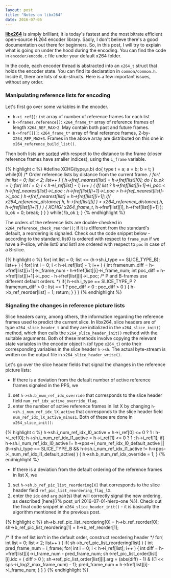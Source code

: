 ```yaml
---
layout: post
title: "Notes on libx264"
date: 2016-07-05
---
```

[**libx264**](http://www.videolan.org/developers/x264.html) is simply brilliant; it is today's fastest and the most bitrate efficient open-source H.264 encoder library. Sadly, I don't believe there's a good documentation out there for beginners. So, in this post, I will try to explain what is going on under the hood during the encoding. You can find the code in `encoder/encode.c` file under your default x264 folder.

In the code, each encoder thread is abstracted into an `x264_t` struct that holds the encoder state. You can find its declaration in `common/common.h`. Inside it, there are lots of sub-structs. Here is a few important issues, without any order. 

### Manipulating reference lists for encoding

Let's first go over some variables in the encoder.
* `h->i_ref[]`: `int` array of number of reference frames for each list
* `h->frames.reference[]`: `x264_frame_t*` array of reference frames of length `X264_REF_MAX+2`. May contain both past and future frames.
* `h->fref[][]`: `x264_frame_t*` array of final reference frames, 2-by-`X264_REF_MAX+3`. Frames in the above array are distributed on this one in `x264_reference_build_list()`.

Then both lists are [sorted](https://en.wikipedia.org/wiki/Bubble_sort) with respect to the distance to the frame (closer reference frames have smaller indices), using the `i_frame` variable. 

{% highlight c %}
#define XCHG(type,a,b) do{ type t = a; a = b; b = t; } while(0)
    /* Order reference lists by distance from the current frame. */
    for( int list = 0; list < 2; list++ )
    {
        h->fref_nearest[list] = h->fref[list][0];
        do
        {
            b_ok = 1;
            for( int i = 0; i < h->i_ref[list] - 1; i++ )
            {
                if( list ? h->fref[list][i+1]->i_poc < h->fref_nearest[list]->i_poc
                         : h->fref[list][i+1]->i_poc > h->fref_nearest[list]->i_poc )
                    h->fref_nearest[list] = h->fref[list][i+1];
                if( x264_reference_distance( h, h->fref[list][i] ) > x264_reference_distance( h, h->fref[list][i+1] ) )
                {
                    XCHG( x264_frame_t*, h->fref[list][i], h->fref[list][i+1] );
                    b_ok = 0;
                    break;
                }
            }
        } while( !b_ok );
    }
{% endhighlight %}

The orders of the reference lists are double-checked in `x264_reference_check_reorder()`; if it is different from the standard's default, a reordering is signaled. Check out the code snippet below - according to the standard, list0 is ordered with respect to `frame_num` if we have a P-slice, while list0 and list1 are ordered with respect to `poc` in case of a B-slice. 

{% highlight c %}
for( int list = 0; list <= (h->sh.i_type == SLICE_TYPE_B); list++ ) {
    for( int i = 0; i < h->i_ref[list] - 1; i++ )
    {
        int framenum_diff = h->fref[list][i+1]->i_frame_num - h->fref[list][i]->i_frame_num;
        int poc_diff = h->fref[list][i+1]->i_poc - h->fref[list][i]->i_poc;
        /* P and B-frames use different default orders. */
        if( h->sh.i_type == SLICE_TYPE_P ? framenum_diff > 0 : list == 1 ? poc_diff < 0 : poc_diff > 0 )
        {
            h->b_ref_reorder[list] = 1;
            return;
        }
    }
}
{% endhighlight %}

### Signaling the changes in reference picture lists

Slice headers carry, among others, the information regarding the reference frames used to predict the current slice. In libx264, slice headers are of type `x264_slice_header_t` and they are initialized in the `x264_slice_init()` method, which then calls the `x264_slice_header_init()` method with the suitable arguments. Both of these methods involve copying the relevant state variables in the encoder object `h` (of type `x264_t`) onto their corresponding variables in the slice header `h->sh`. The actual byte-stream is written on the output file in `x264_slice_header_write()`.

Let's go over the slice header fields that signal the changes in the reference picture lists:

* If there is a deviation from the default number of active reference frames signaled in the PPS, we
1. set `h->sh.b_num_ref_idx_override` that corresponds to the slice header field `num_ref_idx_active_override_flag`.
2. enter the number of active reference frames in list X by changing `h->sh.i_num_ref_idx_lX_active` that corresponds to the slice header field  `num_ref_idx_lX_active_minus1`.
Both of these are done in `x264_slice_init()`:

{% highlight c %}
h->sh.i_num_ref_idx_l0_active = h->i_ref[0] <= 0 ? 1 : h->i_ref[0];
h->sh.i_num_ref_idx_l1_active = h->i_ref[1] <= 0 ? 1 : h->i_ref[1];
if( h->sh.i_num_ref_idx_l0_active != h->pps->i_num_ref_idx_l0_default_active ||
   (h->sh.i_type == SLICE_TYPE_B && h->sh.i_num_ref_idx_l1_active != h->pps->i_num_ref_idx_l1_default_active) )
{
 h->sh.b_num_ref_idx_override = 1;
}
{% endhighlight %}

* If there is a deviation from the default ordering of the reference frames in list X, we
1. set `h->sh.b_ref_pic_list_reordering[X]` that corresponds to the slice header field `ref_pic_list_reordering_flag_lX`.
2. enter the `idc` and `arg` pair(s) that will correctly signal the new ordering, as described [here]({% post_url 2016-07-01-hierp-one %}).
Check out the final code snippet in `x264_slice_header_init()` - it is basically the algorithm mentioned in the previous post.

{% highlight c %}
sh->b_ref_pic_list_reordering[0] = h->b_ref_reorder[0];
sh->b_ref_pic_list_reordering[1] = h->b_ref_reorder[1];

/* If the ref list isn't in the default order, construct reordering header */
for( int list = 0; list < 2; list++ )
{
if( sh->b_ref_pic_list_reordering[list] )
{
    int pred_frame_num = i_frame;
    for( int i = 0; i < h->i_ref[list]; i++ )
    {
        int diff = h->fref[list][i]->i_frame_num - pred_frame_num;
        sh->ref_pic_list_order[list][i].idc = ( diff > 0 );
        sh->ref_pic_list_order[list][i].arg = (abs(diff) - 1) & ((1 << sps->i_log2_max_frame_num) - 1);
        pred_frame_num = h->fref[list][i]->i_frame_num;
    }
}
}
{% endhighlight %}
